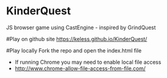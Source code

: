 # KinderQuest
JS browser game using CastEngine - inspired by GrindQuest

#Play on github site
https://keless.github.io/KinderQuest/

#Play locally
Fork the repo and open the index.html file
- If running Chrome you may need to enable local file access
- http://www.chrome-allow-file-access-from-file.com/
